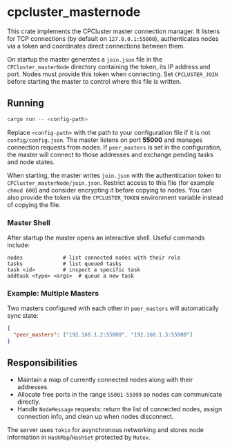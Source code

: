 # cpcluster_masternode

This crate implements the CPCluster master connection manager. It listens for TCP connections (by default on `127.0.0.1:55000`), authenticates nodes via a token and coordinates direct connections between them.

On startup the master generates a `join.json` file in the `CPCluster_masterNode` directory containing the token, its IP address and port. Nodes must provide this token when connecting. Set `CPCLUSTER_JOIN` before starting the master to control where this file is written.

## Running

```bash
cargo run -- <config-path>
```

Replace `<config-path>` with the path to your configuration file if it is not `config/config.json`. The master listens on port **55000** and manages connection requests from nodes.
If `peer_masters` is set in the configuration, the master will connect to those addresses and exchange pending tasks and node states.

When starting, the master writes `join.json` with the authentication token to `CPCluster_masterNode/join.json`. Restrict access to this file (for example `chmod 600`) and consider encrypting it before copying to nodes. You can also provide the token via the `CPCLUSTER_TOKEN` environment variable instead of copying the file.

### Master Shell

After startup the master opens an interactive shell. Useful commands include:

```
nodes             # list connected nodes with their role
tasks             # list queued tasks
task <id>         # inspect a specific task
addtask <type> <args>  # queue a new task
```

### Example: Multiple Masters

Two masters configured with each other in `peer_masters` will automatically sync state:

```json
{
  "peer_masters": ["192.168.1.2:55000", "192.168.1.3:55000"]
}
```

## Responsibilities

- Maintain a map of currently connected nodes along with their addresses.
- Allocate free ports in the range `55001-55999` so nodes can communicate directly.
- Handle `NodeMessage` requests: return the list of connected nodes, assign connection info, and clean up when nodes disconnect.

The server uses `tokio` for asynchronous networking and stores node information in `HashMap`/`HashSet` protected by `Mutex`.
